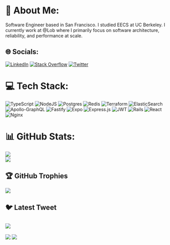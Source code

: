 # 💫 About Me:
Software Engineer based in San Francisco. I studied EECS at UC Berkeley. I currently work at @Lob where I primarily focus on software architecture, reliability, and performance at scale.

## 🌐 Socials:
[![LinkedIn](https://img.shields.io/badge/LinkedIn-%230077B5.svg?logo=linkedin&logoColor=white)](https://linkedin.com/in/https://www.linkedin.com/in/sishaarrao/) [![Stack Overflow](https://img.shields.io/badge/-Stackoverflow-FE7A16?logo=stack-overflow&logoColor=white)](https://stackoverflow.com/users/https://stackoverflow.com/users/7571086/sishaar-rao) [![Twitter](https://img.shields.io/badge/Twitter-%231DA1F2.svg?logo=Twitter&logoColor=white)](https://twitter.com/https://twitter.com/sishaar)

# 💻 Tech Stack:
![TypeScript](https://img.shields.io/badge/typescript-%23007ACC.svg?style=for-the-badge&logo=typescript&logoColor=white) ![NodeJS](https://img.shields.io/badge/node.js-6DA55F?style=for-the-badge&logo=node.js&logoColor=white) ![Postgres](https://img.shields.io/badge/postgres-%23316192.svg?style=for-the-badge&logo=postgresql&logoColor=white) ![Redis](https://img.shields.io/badge/redis-%23DD0031.svg?style=for-the-badge&logo=redis&logoColor=white) ![Terraform](https://img.shields.io/badge/terraform-%235835CC.svg?style=for-the-badge&logo=terraform&logoColor=white) ![ElasticSearch](https://img.shields.io/badge/-ElasticSearch-005571?style=for-the-badge&logo=elasticsearch) ![Apollo-GraphQL](https://img.shields.io/badge/-ApolloGraphQL-311C87?style=for-the-badge&logo=apollo-graphql) ![Fastify](https://img.shields.io/badge/fastify-%23000000.svg?style=for-the-badge&logo=fastify&logoColor=white) ![Expo](https://img.shields.io/badge/expo-1C1E24?style=for-the-badge&logo=expo&logoColor=#D04A37) ![Express.js](https://img.shields.io/badge/express.js-%23404d59.svg?style=for-the-badge&logo=express&logoColor=%2361DAFB) ![JWT](https://img.shields.io/badge/JWT-black?style=for-the-badge&logo=JSON%20web%20tokens) ![Rails](https://img.shields.io/badge/rails-%23CC0000.svg?style=for-the-badge&logo=ruby-on-rails&logoColor=white) ![React](https://img.shields.io/badge/react-%2320232a.svg?style=for-the-badge&logo=react&logoColor=%2361DAFB) ![Nginx](https://img.shields.io/badge/nginx-%23009639.svg?style=for-the-badge&logo=nginx&logoColor=white)
# 📊 GitHub Stats:
![](https://github-readme-streak-stats.herokuapp.com/?user=SishaarRao&theme=shades-of-purple&hide_border=false)<br/>
![](https://ghchart.rshah.org/SishaarRao)
## 🏆 GitHub Trophies
![](https://github-profile-trophy.vercel.app/?username=SishaarRao&theme=tokyonight&no-frame=false&no-bg=false&margin-w=4)

## 🐦 Latest Tweet
<a href="https://github.com/VishwaGauravIn/github-twitter-card-embed"><img src="https://gtce.itsvg.in/api?username=Sishaar&theme=dracula&response=true&border=true&time=true&icon=default"/></a>
---
[![](https://visitcount.itsvg.in/api?id=SishaarRao&label=Profile%20Views&color=9&icon=6&pretty=false)](https://visitcount.itsvg.in)
<a href="https://visitcount.itsvg.in"><img src="https://visitcount.itsvg.in/api?id=SishaarRao&label=Profile%20Views&color=9&icon=6&pretty=true" /></a>
